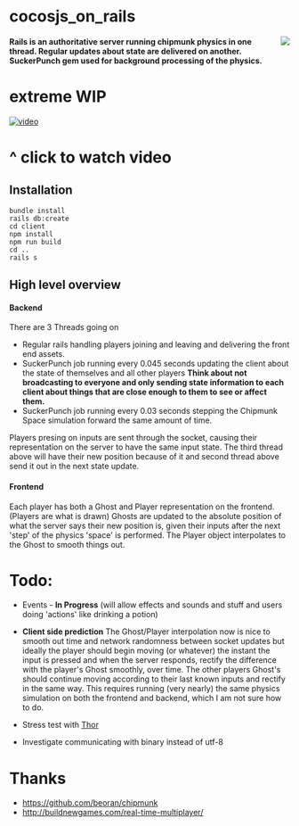 # cocosjs_on_rails

<img align="right" src="http://i.imgur.com/KA3OaVG.png" />

#### Rails is an authoritative server running chipmunk physics in one thread. Regular updates about state are delivered on another. SuckerPunch gem used for background processing of the physics.

# extreme WIP

[![video][2]][1]

  [1]: https://drive.google.com/file/d/0B30Vmzi9uv6keXFfTC11aHBtS2s/view?usp=sharing
  [2]: http://i.imgur.com/jcXdik2.jpg (hover text)

# ^ click to watch video

## Installation
```
bundle install
rails db:create
cd client
npm install
npm run build
cd ..
rails s
```

## High level overview
#### Backend
There are 3 Threads going on
+ Regular rails handling players joining and leaving and delivering the front end assets.
+ SuckerPunch job running every 0.045 seconds updating the client about the state of themselves and all other players
**Think about not broadcasting to everyone and only sending state information to each client about things that are close enough to them to see or affect them.**
+ SuckerPunch job running every 0.03 seconds stepping the Chipmunk Space simulation forward the same amount of time.

Players presing on inputs are sent through the socket, causing their representation on the server to have the same input state. The third thread above will have their new position because of it and second thread above send it out in the next state update.


#### Frontend
Each player has both a Ghost and Player representation on the frontend. (Players are what is drawn) Ghosts are updated to the absolute position of what the server says their new position is, given their inputs after the next 'step' of the physics 'space' is performed. The Player object interpolates to the Ghost to smooth things out.

# Todo:
+ Events - **In Progress** (will allow effects and sounds and stuff and users doing 'actions' like drinking a potion)
+ **Client side prediction**
The Ghost/Player interpolation now is nice to smooth out time and network randomness between socket updates but ideally the player should begin moving (or whatever) the instant the input is pressed and when the server responds, rectify the difference with the player's Ghost smoothly, over time. The other players Ghost's should continue moving according to their last known inputs and rectify in the same way. This requires running (very nearly) the same physics simulation on both the frontend and backend, which I am not sure how to do.

+ Stress test with [Thor](https://github.com/observing/thor)
+ Investigate communicating with binary instead of utf-8

# Thanks
* https://github.com/beoran/chipmunk
* http://buildnewgames.com/real-time-multiplayer/
